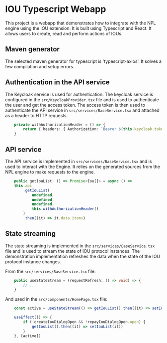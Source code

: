 # IOU Typescript Webapp

This project is a webapp that demonstrates how to integrate with the NPL engine using the IOU extension.
It is built using Typescript and React. It allows users to create, read and perform actions of IOUs.

## Maven generator

The selected maven generator for typescript is 'typescript-axios'.
It solves a few compilation and setup errors.

## Authentication in the API service

The Keycloak service is used for authentication.
The keycloak service is configured in the `src/KeycloakProvider.tsx` file and is used to authenticate the user and get the access token.
The access token is then used to authenticate the API service in `src/services/BaseService.tsx` and attached as a header to HTTP requests.

```typescript
    private withAuthorizationHeader = () => {
        return { headers: { Authorization: `Bearer ${this.keycloak.token}` } }
    }
```

## API service

The API service is implemented in `src/services/BaseService.tsx` and is used to interact with the Engine.
It relies on the generated sources from the NPL engine to make requests to the engine.

```typescript
    public getIouList: () => Promise<Iou[]> = async () =>
    this.api
        .getIouList(
            undefined,
            undefined,
            undefined,
            this.withAuthorizationHeader()
        )
        .then((it) => it.data.items)
```

## State streaming

The state streaming is implemented in the `src/services/BaseService.tsx` file and is used to stream the state of IOU protocol instances.
The demonstration implementation refreshes the data when the state of the IOU protocol instance changes.

From the `src/services/BaseService.tsx` file:
```typescript
    public useStateStream = (requestRefresh: () => void) => {
        // ...
    }
```

And used in the `src/components/HomePage.tsx` file:
```typescript
    const active = useStateStream(() => getIouList().then((it) => setIouList(it)))

    useEffect(() => {
        if (!createIouDialogOpen && !repayIouDialogOpen.open) {
            getIouList().then((it) => setIouList(it))
        }
    }, [active])
```
